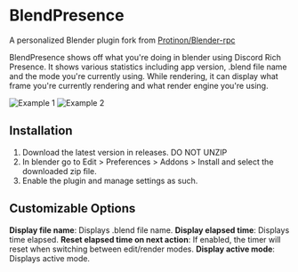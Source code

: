 # BlendPresence
A personalized Blender plugin fork from [Protinon/Blender-rpc](https://github.com/Protinon/Blender-rpc)

BlendPresence shows off what you're doing in blender using Discord Rich Presence. It shows various statistics including app version, .blend file name and the mode you're currently using. While rendering, it can display what frame you're currently rendering and what render engine you're using.

![Example 1](https://abrasic.com/assets/img/bp1.png)
![Example 2](https://abrasic.com/assets/img/bp2.png)

## Installation
1. Download the latest version in releases. DO NOT UNZIP
2. In blender go to Edit > Preferences > Addons > Install and select the downloaded zip file.
3. Enable the plugin and manage settings as such.

## Customizable Options
**Display file name**: Displays .blend file name.
**Display elapsed time**: Displays time elapsed.
**Reset elapsed time on next action**: If enabled, the timer will reset when switching between edit/render modes.
**Display active mode**: Displays active mode.
